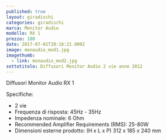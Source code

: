 ```yaml
---
published: true
layout: giradischi
categories: giradischi
marca: Monitor Audio
modello: RX 1
prezzo: 180
date: 2017-07-01T20:18:21.000Z
image: monaudio_mod1.jpg
imagethumb:
  - link: monaudio_mod2.jpg
sottotitolo: Diffusori Monitor Audio 2 vie anno 2012
---
```

Diffusori Monitor Audio RX 1

Specifiche:
- 2 vie
- Frequenza di risposta: 45Hz - 35Hz
- Impedenza nominale: 6 Ohm
- Recommended Amplifier Requirements (RMS): 25-80W
- Dimensioni esterne prodotto:  (H x L x P) 312 x 185 x 240 mm
